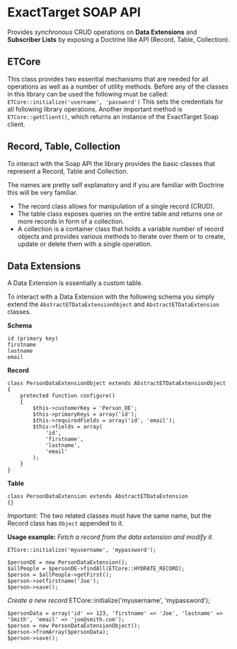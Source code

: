 ExactTarget SOAP API
====================

Provides *synchronous* CRUD operations on **Data Extensions** and **Subscriber Lists** by exposing a Doctrine like API (Record, Table, Collection).

ETCore
------
This class provides two essential mechanisms that are needed for all operations as well as a number of utility methods.
Before any of the classes in this library can be used the following must be called:
`ETCore::initialize('username', 'password')`
This sets the credentials for all following library operations.
Another important method is `ETCore::getClient()`, which returns an instance of the ExactTarget Soap client.

Record, Table, Collection
-------------------------
To interact with the Soap API the library provides the basic classes that represent a Record, Table and Collection.

The names are pretty self explanatory and if you are familiar with Doctrine this will be very familiar.

* The record class allows for manipulation of a single record (CRUD).
* The table class exposes queries on the entire table and returns one or more records in form of a collection.
* A collection is a container class that holds a variable number of record objects and provides various methods to iterate over them or to create, update or delete them with a single operation.

Data Extensions
---------------
A Data Extension is essentially a custom table.

To interact with a Data Extension with the following schema you simply extend the `AbstractETDataExtensionObject` and `AbstractETDataExtension` classes.

**Schema**

    id (primary key)
    firstname
    lastname
    email

**Record**

    class PersonDataExtensionObject extends AbstractETDataExtensionObject
    {
        protected function configure()
        {
            $this->customerKey = 'Person_DE';
            $this->primaryKeys = array('id');
            $this->requiredFields = array('id', 'email');
            $this->fields = array(
                'id',
                'firstname',
                'lastname',
                'email'
            );
        }
    }

**Table**

    class PersonDataExtension extends AbstractETDataExtension
    {}

*Important:* The two related classes must have the same name, but the Record class has `Object` appended to it.

**Usage example:**
*Fetch a record from the data extension and modify it.*

    ETCore::initialize('myusername', 'mypassword');
    
    $personDE = new PersonDataExtension();
    $allPeople = $personDE->findAll(ETCore::HYDRATE_RECORD);
    $person = $allPeople->getFirst();
    $person->setfirstname('Joe');
    $person->save();

*Create a new record*
    ETCore::initialize('myusername', 'mypassword');
    
    $personData = array('id' => 123, 'firstname' => 'Joe', 'lastname' => 'Smith', 'email' => 'joe@smith.com');
    $person = new PersonDataExtensionObject();
    $person->fromArray($personData);
    $person->save();
    